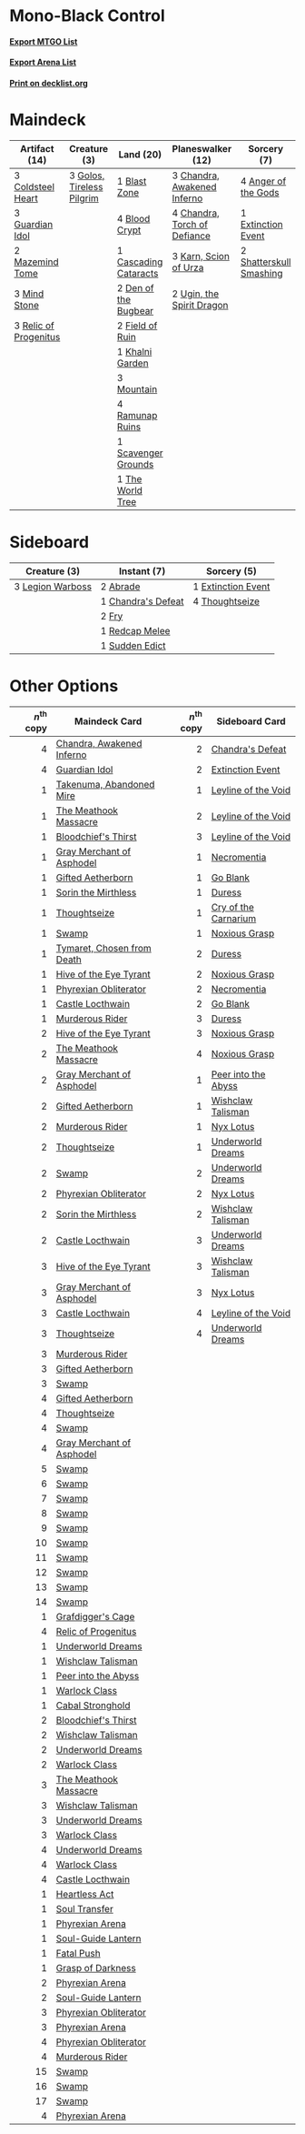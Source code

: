 # Mono-Black Control

#### [Export MTGO List](../collection/Mono-Black%20Control/Mono-Black%20Control.txt)
#### [Export Arena List](../collection/Mono-Black%20Control/Mono-Black%20Control_arena.txt)
#### [Print on decklist.org](http://decklist.org/?deckmain=4%09Anger%20of%20the%20Gods%0A1%09Blast%20Zone%0A4%09Blightstep%20Pathway%0A4%09Blood%20Crypt%0A1%09Cascading%20Cataracts%0A3%09Chandra,%20Awakened%20Inferno%0A4%09Chandra,%20Torch%20of%20Defiance%0A3%09Coldsteel%20Heart%0A2%09Den%20of%20the%20Bugbear%0A1%09Extinction%20Event%0A2%09Field%20of%20Ruin%0A3%09Golos,%20Tireless%20Pilgrim%0A3%09Guardian%20Idol%0A3%09Karn,%20Scion%20of%20Urza%0A1%09Khalni%20Garden%0A2%09Mazemind%20Tome%0A3%09Mind%20Stone%0A3%09Mountain%0A4%09Ramunap%20Ruins%0A3%09Relic%20of%20Progenitus%0A1%09Scavenger%20Grounds%0A2%09Shatterskull%20Smashing%0A1%09The%20World%20Tree%0A2%09Ugin,%20the%20Spirit%20Dragon&deckside=2%09Abrade%0A1%09Chandra's%20Defeat%0A1%09Extinction%20Event%0A2%09Fry%0A3%09Legion%20Warboss%0A1%09Redcap%20Melee%0A1%09Sudden%20Edict%0A4%09Thoughtseize)
# Maindeck

|                                         Artifact (14)                                          |                                            Creature (3)                                            |                                           Land (20)                                            |                                           Planeswalker (12)                                           |                                           Sorcery (7)                                            |    Unknown (4)     |
|------------------------------------------------------------------------------------------------|----------------------------------------------------------------------------------------------------|------------------------------------------------------------------------------------------------|-------------------------------------------------------------------------------------------------------|--------------------------------------------------------------------------------------------------|--------------------|
|3 [Coldsteel Heart](http://gatherer.wizards.com/Pages/Card/Details.aspx?multiverseid=405178)    |3 [Golos, Tireless Pilgrim](http://gatherer.wizards.com/Pages/Card/Details.aspx?multiverseid=466980)|1 [Blast Zone](http://gatherer.wizards.com/Pages/Card/Details.aspx?multiverseid=461171)         |3 [Chandra, Awakened Inferno](http://gatherer.wizards.com/Pages/Card/Details.aspx?multiverseid=466881) |4 [Anger of the Gods](http://gatherer.wizards.com/Pages/Card/Details.aspx?multiverseid=438682)    |4 Blightstep Pathway|
|3 [Guardian Idol](http://gatherer.wizards.com/Pages/Card/Details.aspx?multiverseid=51138)       |                                                                                                    |4 [Blood Crypt](http://gatherer.wizards.com/Pages/Card/Details.aspx?multiverseid=97102)         |4 [Chandra, Torch of Defiance](http://gatherer.wizards.com/Pages/Card/Details.aspx?multiverseid=417683)|1 [Extinction Event](http://gatherer.wizards.com/Pages/Card/Details.aspx?multiverseid=479608)     |                    |
|2 [Mazemind Tome](http://gatherer.wizards.com/Pages/Card/Details.aspx?multiverseid=485555)      |                                                                                                    |1 [Cascading Cataracts](http://gatherer.wizards.com/Pages/Card/Details.aspx?multiverseid=426942)|3 [Karn, Scion of Urza](http://gatherer.wizards.com/Pages/Card/Details.aspx?multiverseid=442889)       |2 [Shatterskull Smashing](http://gatherer.wizards.com/Pages/Card/Details.aspx?multiverseid=491802)|                    |
|3 [Mind Stone](http://gatherer.wizards.com/Pages/Card/Details.aspx?multiverseid=135280)         |                                                                                                    |2 [Den of the Bugbear](http://gatherer.wizards.com/Pages/Card/Details.aspx?multiverseid=527541) |2 [Ugin, the Spirit Dragon](http://gatherer.wizards.com/Pages/Card/Details.aspx?multiverseid=391948)   |                                                                                                  |                    |
|3 [Relic of Progenitus](http://gatherer.wizards.com/Pages/Card/Details.aspx?multiverseid=174824)|                                                                                                    |2 [Field of Ruin](http://gatherer.wizards.com/Pages/Card/Details.aspx?multiverseid=435415)      |                                                                                                       |                                                                                                  |                    |
|                                                                                                |                                                                                                    |1 [Khalni Garden](http://gatherer.wizards.com/Pages/Card/Details.aspx?multiverseid=220535)      |                                                                                                       |                                                                                                  |                    |
|                                                                                                |                                                                                                    |3 [Mountain](http://gatherer.wizards.com/Pages/Card/Details.aspx?multiverseid=439859)           |                                                                                                       |                                                                                                  |                    |
|                                                                                                |                                                                                                    |4 [Ramunap Ruins](http://gatherer.wizards.com/Pages/Card/Details.aspx?multiverseid=430870)      |                                                                                                       |                                                                                                  |                    |
|                                                                                                |                                                                                                    |1 [Scavenger Grounds](http://gatherer.wizards.com/Pages/Card/Details.aspx?multiverseid=430871)  |                                                                                                       |                                                                                                  |                    |
|                                                                                                |                                                                                                    |1 [The World Tree](http://gatherer.wizards.com/Pages/Card/Details.aspx?multiverseid=503895)     |                                                                                                       |                                                                                                  |                    |


# Sideboard

|                                       Creature (3)                                        |                                         Instant (7)                                         |                                         Sorcery (5)                                         |
|-------------------------------------------------------------------------------------------|---------------------------------------------------------------------------------------------|---------------------------------------------------------------------------------------------|
|3 [Legion Warboss](http://gatherer.wizards.com/Pages/Card/Details.aspx?multiverseid=452859)|2 [Abrade](http://gatherer.wizards.com/Pages/Card/Details.aspx?multiverseid=430772)          |1 [Extinction Event](http://gatherer.wizards.com/Pages/Card/Details.aspx?multiverseid=479608)|
|                                                                                           |1 [Chandra's Defeat](http://gatherer.wizards.com/Pages/Card/Details.aspx?multiverseid=430775)|4 [Thoughtseize](http://gatherer.wizards.com/Pages/Card/Details.aspx?multiverseid=438676)    |
|                                                                                           |2 [Fry](http://gatherer.wizards.com/Pages/Card/Details.aspx?multiverseid=466894)             |                                                                                             |
|                                                                                           |1 [Redcap Melee](http://gatherer.wizards.com/Pages/Card/Details.aspx?multiverseid=473097)    |                                                                                             |
|                                                                                           |1 [Sudden Edict](http://gatherer.wizards.com/Pages/Card/Details.aspx?multiverseid=522176)    |                                                                                             |


# Other Options

|*n*<sup>th</sup> copy|                                            Maindeck Card                                            |*n*<sup>th</sup> copy|                                        Sideboard Card                                         |
|--------------------:|-----------------------------------------------------------------------------------------------------|--------------------:|-----------------------------------------------------------------------------------------------|
|                    4|[Chandra, Awakened Inferno](http://gatherer.wizards.com/Pages/Card/Details.aspx?multiverseid=466881) |                    2|[Chandra's Defeat](http://gatherer.wizards.com/Pages/Card/Details.aspx?multiverseid=430775)    |
|                    4|[Guardian Idol](http://gatherer.wizards.com/Pages/Card/Details.aspx?multiverseid=51138)              |                    2|[Extinction Event](http://gatherer.wizards.com/Pages/Card/Details.aspx?multiverseid=479608)    |
|                    1|[Takenuma, Abandoned Mire](http://gatherer.wizards.com/Pages/Card/Details.aspx?multiverseid=548591)  |                    1|[Leyline of the Void](http://gatherer.wizards.com/Pages/Card/Details.aspx?multiverseid=107682) |
|                    1|[The Meathook Massacre](http://gatherer.wizards.com/Pages/Card/Details.aspx?multiverseid=534886)     |                    2|[Leyline of the Void](http://gatherer.wizards.com/Pages/Card/Details.aspx?multiverseid=107682) |
|                    1|[Bloodchief's Thirst](http://gatherer.wizards.com/Pages/Card/Details.aspx?multiverseid=491729)       |                    3|[Leyline of the Void](http://gatherer.wizards.com/Pages/Card/Details.aspx?multiverseid=107682) |
|                    1|[Gray Merchant of Asphodel](http://gatherer.wizards.com/Pages/Card/Details.aspx?multiverseid=389541) |                    1|[Necromentia](http://gatherer.wizards.com/Pages/Card/Details.aspx?multiverseid=485439)         |
|                    1|[Gifted Aetherborn](http://gatherer.wizards.com/Pages/Card/Details.aspx?multiverseid=423728)         |                    1|[Go Blank](http://gatherer.wizards.com/Pages/Card/Details.aspx?multiverseid=513549)            |
|                    1|[Sorin the Mirthless](http://gatherer.wizards.com/Pages/Card/Details.aspx?multiverseid=540983)       |                    1|[Duress](http://gatherer.wizards.com/Pages/Card/Details.aspx?multiverseid=14557)               |
|                    1|[Thoughtseize](http://gatherer.wizards.com/Pages/Card/Details.aspx?multiverseid=438676)              |                    1|[Cry of the Carnarium](http://gatherer.wizards.com/Pages/Card/Details.aspx?multiverseid=457214)|
|                    1|[Swamp](http://gatherer.wizards.com/Pages/Card/Details.aspx?multiverseid=439858)                     |                    1|[Noxious Grasp](http://gatherer.wizards.com/Pages/Card/Details.aspx?multiverseid=466864)       |
|                    1|[Tymaret, Chosen from Death](http://gatherer.wizards.com/Pages/Card/Details.aspx?multiverseid=476370)|                    2|[Duress](http://gatherer.wizards.com/Pages/Card/Details.aspx?multiverseid=14557)               |
|                    1|[Hive of the Eye Tyrant](http://gatherer.wizards.com/Pages/Card/Details.aspx?multiverseid=527545)    |                    2|[Noxious Grasp](http://gatherer.wizards.com/Pages/Card/Details.aspx?multiverseid=466864)       |
|                    1|[Phyrexian Obliterator](http://gatherer.wizards.com/Pages/Card/Details.aspx?multiverseid=442090)     |                    2|[Necromentia](http://gatherer.wizards.com/Pages/Card/Details.aspx?multiverseid=485439)         |
|                    1|[Castle Locthwain](http://gatherer.wizards.com/Pages/Card/Details.aspx?multiverseid=473203)          |                    2|[Go Blank](http://gatherer.wizards.com/Pages/Card/Details.aspx?multiverseid=513549)            |
|                    1|[Murderous Rider](http://gatherer.wizards.com/Pages/Card/Details.aspx?multiverseid=473059)           |                    3|[Duress](http://gatherer.wizards.com/Pages/Card/Details.aspx?multiverseid=14557)               |
|                    2|[Hive of the Eye Tyrant](http://gatherer.wizards.com/Pages/Card/Details.aspx?multiverseid=527545)    |                    3|[Noxious Grasp](http://gatherer.wizards.com/Pages/Card/Details.aspx?multiverseid=466864)       |
|                    2|[The Meathook Massacre](http://gatherer.wizards.com/Pages/Card/Details.aspx?multiverseid=534886)     |                    4|[Noxious Grasp](http://gatherer.wizards.com/Pages/Card/Details.aspx?multiverseid=466864)       |
|                    2|[Gray Merchant of Asphodel](http://gatherer.wizards.com/Pages/Card/Details.aspx?multiverseid=389541) |                    1|[Peer into the Abyss](http://gatherer.wizards.com/Pages/Card/Details.aspx?multiverseid=485440) |
|                    2|[Gifted Aetherborn](http://gatherer.wizards.com/Pages/Card/Details.aspx?multiverseid=423728)         |                    1|[Wishclaw Talisman](http://gatherer.wizards.com/Pages/Card/Details.aspx?multiverseid=473072)   |
|                    2|[Murderous Rider](http://gatherer.wizards.com/Pages/Card/Details.aspx?multiverseid=473059)           |                    1|[Nyx Lotus](http://gatherer.wizards.com/Pages/Card/Details.aspx?multiverseid=476486)           |
|                    2|[Thoughtseize](http://gatherer.wizards.com/Pages/Card/Details.aspx?multiverseid=438676)              |                    1|[Underworld Dreams](http://gatherer.wizards.com/Pages/Card/Details.aspx?multiverseid=129779)   |
|                    2|[Swamp](http://gatherer.wizards.com/Pages/Card/Details.aspx?multiverseid=439858)                     |                    2|[Underworld Dreams](http://gatherer.wizards.com/Pages/Card/Details.aspx?multiverseid=129779)   |
|                    2|[Phyrexian Obliterator](http://gatherer.wizards.com/Pages/Card/Details.aspx?multiverseid=442090)     |                    2|[Nyx Lotus](http://gatherer.wizards.com/Pages/Card/Details.aspx?multiverseid=476486)           |
|                    2|[Sorin the Mirthless](http://gatherer.wizards.com/Pages/Card/Details.aspx?multiverseid=540983)       |                    2|[Wishclaw Talisman](http://gatherer.wizards.com/Pages/Card/Details.aspx?multiverseid=473072)   |
|                    2|[Castle Locthwain](http://gatherer.wizards.com/Pages/Card/Details.aspx?multiverseid=473203)          |                    3|[Underworld Dreams](http://gatherer.wizards.com/Pages/Card/Details.aspx?multiverseid=129779)   |
|                    3|[Hive of the Eye Tyrant](http://gatherer.wizards.com/Pages/Card/Details.aspx?multiverseid=527545)    |                    3|[Wishclaw Talisman](http://gatherer.wizards.com/Pages/Card/Details.aspx?multiverseid=473072)   |
|                    3|[Gray Merchant of Asphodel](http://gatherer.wizards.com/Pages/Card/Details.aspx?multiverseid=389541) |                    3|[Nyx Lotus](http://gatherer.wizards.com/Pages/Card/Details.aspx?multiverseid=476486)           |
|                    3|[Castle Locthwain](http://gatherer.wizards.com/Pages/Card/Details.aspx?multiverseid=473203)          |                    4|[Leyline of the Void](http://gatherer.wizards.com/Pages/Card/Details.aspx?multiverseid=107682) |
|                    3|[Thoughtseize](http://gatherer.wizards.com/Pages/Card/Details.aspx?multiverseid=438676)              |                    4|[Underworld Dreams](http://gatherer.wizards.com/Pages/Card/Details.aspx?multiverseid=129779)   |
|                    3|[Murderous Rider](http://gatherer.wizards.com/Pages/Card/Details.aspx?multiverseid=473059)           |                     |                                                                                               |
|                    3|[Gifted Aetherborn](http://gatherer.wizards.com/Pages/Card/Details.aspx?multiverseid=423728)         |                     |                                                                                               |
|                    3|[Swamp](http://gatherer.wizards.com/Pages/Card/Details.aspx?multiverseid=439858)                     |                     |                                                                                               |
|                    4|[Gifted Aetherborn](http://gatherer.wizards.com/Pages/Card/Details.aspx?multiverseid=423728)         |                     |                                                                                               |
|                    4|[Thoughtseize](http://gatherer.wizards.com/Pages/Card/Details.aspx?multiverseid=438676)              |                     |                                                                                               |
|                    4|[Swamp](http://gatherer.wizards.com/Pages/Card/Details.aspx?multiverseid=439858)                     |                     |                                                                                               |
|                    4|[Gray Merchant of Asphodel](http://gatherer.wizards.com/Pages/Card/Details.aspx?multiverseid=389541) |                     |                                                                                               |
|                    5|[Swamp](http://gatherer.wizards.com/Pages/Card/Details.aspx?multiverseid=439858)                     |                     |                                                                                               |
|                    6|[Swamp](http://gatherer.wizards.com/Pages/Card/Details.aspx?multiverseid=439858)                     |                     |                                                                                               |
|                    7|[Swamp](http://gatherer.wizards.com/Pages/Card/Details.aspx?multiverseid=439858)                     |                     |                                                                                               |
|                    8|[Swamp](http://gatherer.wizards.com/Pages/Card/Details.aspx?multiverseid=439858)                     |                     |                                                                                               |
|                    9|[Swamp](http://gatherer.wizards.com/Pages/Card/Details.aspx?multiverseid=439858)                     |                     |                                                                                               |
|                   10|[Swamp](http://gatherer.wizards.com/Pages/Card/Details.aspx?multiverseid=439858)                     |                     |                                                                                               |
|                   11|[Swamp](http://gatherer.wizards.com/Pages/Card/Details.aspx?multiverseid=439858)                     |                     |                                                                                               |
|                   12|[Swamp](http://gatherer.wizards.com/Pages/Card/Details.aspx?multiverseid=439858)                     |                     |                                                                                               |
|                   13|[Swamp](http://gatherer.wizards.com/Pages/Card/Details.aspx?multiverseid=439858)                     |                     |                                                                                               |
|                   14|[Swamp](http://gatherer.wizards.com/Pages/Card/Details.aspx?multiverseid=439858)                     |                     |                                                                                               |
|                    1|[Grafdigger's Cage](http://gatherer.wizards.com/Pages/Card/Details.aspx?multiverseid=278452)         |                     |                                                                                               |
|                    4|[Relic of Progenitus](http://gatherer.wizards.com/Pages/Card/Details.aspx?multiverseid=174824)       |                     |                                                                                               |
|                    1|[Underworld Dreams](http://gatherer.wizards.com/Pages/Card/Details.aspx?multiverseid=129779)         |                     |                                                                                               |
|                    1|[Wishclaw Talisman](http://gatherer.wizards.com/Pages/Card/Details.aspx?multiverseid=473072)         |                     |                                                                                               |
|                    1|[Peer into the Abyss](http://gatherer.wizards.com/Pages/Card/Details.aspx?multiverseid=485440)       |                     |                                                                                               |
|                    1|[Warlock Class](http://gatherer.wizards.com/Pages/Card/Details.aspx?multiverseid=527412)             |                     |                                                                                               |
|                    1|[Cabal Stronghold](http://gatherer.wizards.com/Pages/Card/Details.aspx?multiverseid=443126)          |                     |                                                                                               |
|                    2|[Bloodchief's Thirst](http://gatherer.wizards.com/Pages/Card/Details.aspx?multiverseid=491729)       |                     |                                                                                               |
|                    2|[Wishclaw Talisman](http://gatherer.wizards.com/Pages/Card/Details.aspx?multiverseid=473072)         |                     |                                                                                               |
|                    2|[Underworld Dreams](http://gatherer.wizards.com/Pages/Card/Details.aspx?multiverseid=129779)         |                     |                                                                                               |
|                    2|[Warlock Class](http://gatherer.wizards.com/Pages/Card/Details.aspx?multiverseid=527412)             |                     |                                                                                               |
|                    3|[The Meathook Massacre](http://gatherer.wizards.com/Pages/Card/Details.aspx?multiverseid=534886)     |                     |                                                                                               |
|                    3|[Wishclaw Talisman](http://gatherer.wizards.com/Pages/Card/Details.aspx?multiverseid=473072)         |                     |                                                                                               |
|                    3|[Underworld Dreams](http://gatherer.wizards.com/Pages/Card/Details.aspx?multiverseid=129779)         |                     |                                                                                               |
|                    3|[Warlock Class](http://gatherer.wizards.com/Pages/Card/Details.aspx?multiverseid=527412)             |                     |                                                                                               |
|                    4|[Underworld Dreams](http://gatherer.wizards.com/Pages/Card/Details.aspx?multiverseid=129779)         |                     |                                                                                               |
|                    4|[Warlock Class](http://gatherer.wizards.com/Pages/Card/Details.aspx?multiverseid=527412)             |                     |                                                                                               |
|                    4|[Castle Locthwain](http://gatherer.wizards.com/Pages/Card/Details.aspx?multiverseid=473203)          |                     |                                                                                               |
|                    1|[Heartless Act](http://gatherer.wizards.com/Pages/Card/Details.aspx?multiverseid=479611)             |                     |                                                                                               |
|                    1|[Soul Transfer](http://gatherer.wizards.com/Pages/Card/Details.aspx?multiverseid=548423)             |                     |                                                                                               |
|                    1|[Phyrexian Arena](http://gatherer.wizards.com/Pages/Card/Details.aspx?multiverseid=45339)            |                     |                                                                                               |
|                    1|[Soul-Guide Lantern](http://gatherer.wizards.com/Pages/Card/Details.aspx?multiverseid=476488)        |                     |                                                                                               |
|                    1|[Fatal Push](http://gatherer.wizards.com/Pages/Card/Details.aspx?multiverseid=423724)                |                     |                                                                                               |
|                    1|[Grasp of Darkness](http://gatherer.wizards.com/Pages/Card/Details.aspx?multiverseid=407595)         |                     |                                                                                               |
|                    2|[Phyrexian Arena](http://gatherer.wizards.com/Pages/Card/Details.aspx?multiverseid=45339)            |                     |                                                                                               |
|                    2|[Soul-Guide Lantern](http://gatherer.wizards.com/Pages/Card/Details.aspx?multiverseid=476488)        |                     |                                                                                               |
|                    3|[Phyrexian Obliterator](http://gatherer.wizards.com/Pages/Card/Details.aspx?multiverseid=442090)     |                     |                                                                                               |
|                    3|[Phyrexian Arena](http://gatherer.wizards.com/Pages/Card/Details.aspx?multiverseid=45339)            |                     |                                                                                               |
|                    4|[Phyrexian Obliterator](http://gatherer.wizards.com/Pages/Card/Details.aspx?multiverseid=442090)     |                     |                                                                                               |
|                    4|[Murderous Rider](http://gatherer.wizards.com/Pages/Card/Details.aspx?multiverseid=473059)           |                     |                                                                                               |
|                   15|[Swamp](http://gatherer.wizards.com/Pages/Card/Details.aspx?multiverseid=439858)                     |                     |                                                                                               |
|                   16|[Swamp](http://gatherer.wizards.com/Pages/Card/Details.aspx?multiverseid=439858)                     |                     |                                                                                               |
|                   17|[Swamp](http://gatherer.wizards.com/Pages/Card/Details.aspx?multiverseid=439858)                     |                     |                                                                                               |
|                    4|[Phyrexian Arena](http://gatherer.wizards.com/Pages/Card/Details.aspx?multiverseid=45339)            |                     |                                                                                               |

